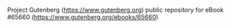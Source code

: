 Project Gutenberg (https://www.gutenberg.org) public repository for
eBook #65660 (https://www.gutenberg.org/ebooks/65660)
